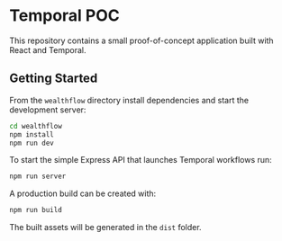 # Temporal POC

This repository contains a small proof-of-concept application built with React and Temporal.

## Getting Started

From the `wealthflow` directory install dependencies and start the development server:

```bash
cd wealthflow
npm install
npm run dev
```

To start the simple Express API that launches Temporal workflows run:

```bash
npm run server
```

A production build can be created with:

```bash
npm run build
```

The built assets will be generated in the `dist` folder.

